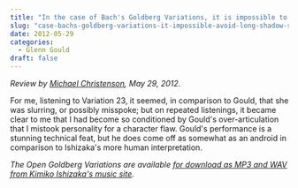 ```yaml
---
title: "In the case of Bach's Goldberg Variations, it is impossible to avoid the long shadow still cast by Glenn Gould's 1955 debut recording"
slug: "case-bachs-goldberg-variations-it-impossible-avoid-long-shadow-still-cast-glenn-goulds-1955-debut"
date: 2012-05-29
categories:
  - Glenn Gould
draft: false
---
```

*Review by [Michael Christenson](https://sites.google.com/site/fr0z3nfl4m1ng0/the-open-goldberg-variations), May 29, 2012.*

For me, listening to Variation 23, it seemed, in comparison to Gould, that she was slurring, or possibly misspoke; but on repeated listenings, it became clear to me that I had become so conditioned by Gould's over-articulation that I mistook personality for a character flaw. Gould's performance is a stunning technical feat, but he does come off as somewhat as an android in comparison to Ishizaka's more human interpretation.


<em>The Open Goldberg Variations are available [for download as MP3 and WAV from Kimiko Ishizaka's music site](https://music.kimiko-piano.com).</em>
